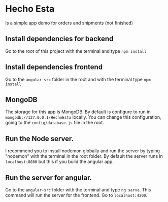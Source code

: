 # Hecho Esta
Is a simple app demo for orders and shipments (not finished)

## Install dependencies for backend
Go to the root of this project with the terminal and type `npm install`

## Install dependencies frontend
Go to the `angular-src` folder in the root and with the terminal type `npm install`

## MongoDB
The storage for this app is MongoDB. By default is configure to run in `mongodb://127.0.0.1/HechoEsta` locally.
You can change this configuration, going to the `config/database.js` file in the root.

## Run the Node server.
I recommend you to install nodemon globally and run the server by typing "nodemon" with the terminal in the root folder.
By default the server runs in `localhost:8080` but this if you build the angular app.

## Run the server for angular.
Go to the `angular-src` folder with the terminal and type `ng serve`. This command will run the server for the frontend. Go to `localhost:4200`.